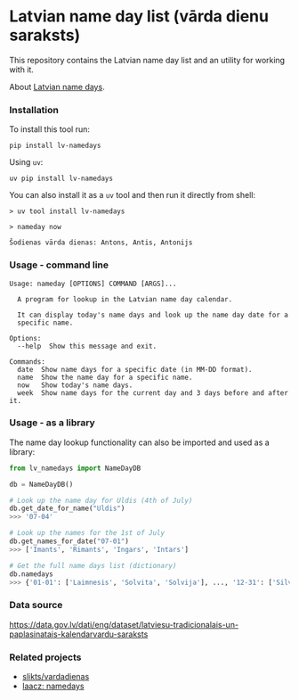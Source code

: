 # Latvian name day list (vārda dienu saraksts)

This repository contains the Latvian name day list and an utility for working with it.

About [Latvian name days](https://en.wikipedia.org/wiki/Name_day#Latvia).

### Installation

To install this tool run:

```
pip install lv-namedays
```

Using `uv`:

```
uv pip install lv-namedays
```

You can also install it as a `uv` tool and then run it directly from shell:

```
> uv tool install lv-namedays

> nameday now

Šodienas vārda dienas: Antons, Antis, Antonijs
```

### Usage - command line

```
Usage: nameday [OPTIONS] COMMAND [ARGS]...

  A program for lookup in the Latvian name day calendar.

  It can display today's name days and look up the name day date for a
  specific name.

Options:
  --help  Show this message and exit.

Commands:
  date  Show name days for a specific date (in MM-DD format).
  name  Show the name day for a specific name.
  now   Show today's name days.
  week  Show name days for the current day and 3 days before and after it.
```

### Usage - as a library

The name day lookup functionality can also be imported and used as a library:

```python
from lv_namedays import NameDayDB

db = NameDayDB()

# Look up the name day for Uldis (4th of July)
db.get_date_for_name("Uldis")
>>> '07-04'

# Look up the names for the 1st of July
db.get_names_for_date("07-01")
>>> ['Imants', 'Rimants', 'Ingars', 'Intars']

# Get the full name days list (dictionary)
db.namedays
>>> {'01-01': ['Laimnesis', 'Solvita', 'Solvija'], ..., '12-31': ['Silvestrs', 'Silvis', 'Kalvis']}
```

### Data source

https://data.gov.lv/dati/eng/dataset/latviesu-tradicionalais-un-paplasinatais-kalendarvardu-saraksts

### Related projects

- [slikts/vardadienas](https://github.com/slikts/vardadienas)
- [laacz: namedays](https://gist.github.com/laacz/5cccb056a533dffb2165)
